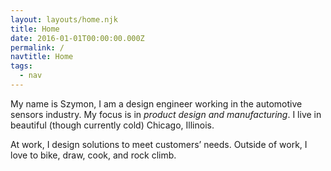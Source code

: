 ```yaml
---
layout: layouts/home.njk
title: Home
date: 2016-01-01T00:00:00.000Z
permalink: /
navtitle: Home
tags:
  - nav
---
```

My name is Szymon, I am a design engineer working in the automotive sensors industry. My focus is in *product design and manufacturing*. I live in beautiful (though currently cold) Chicago, Illinois.

At work, I design solutions to meet customers’ needs. Outside of work, I love to bike, draw, cook, and rock climb.


